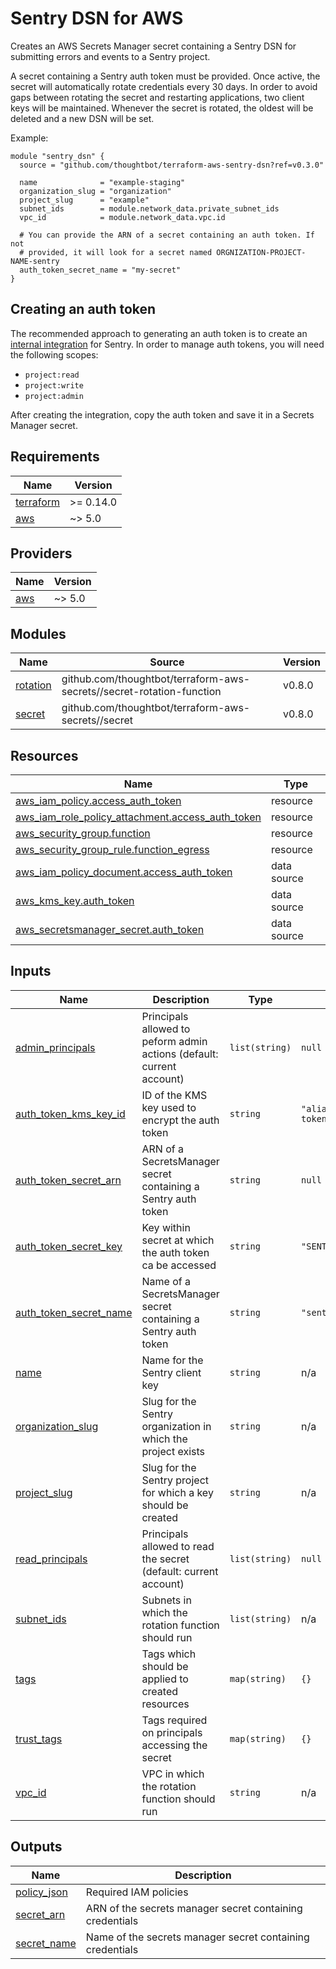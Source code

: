# Sentry DSN for AWS

Creates an AWS Secrets Manager secret containing a Sentry DSN for submitting
errors and events to a Sentry project.

A secret containing a Sentry auth token must be provided. Once active, the
secret will automatically rotate credentials every 30 days. In order to avoid
gaps between rotating the secret and restarting applications, two client keys
will be maintained. Whenever the secret is rotated, the oldest will be deleted
and a new DSN will be set.

Example:

```
module "sentry_dsn" {
  source = "github.com/thoughtbot/terraform-aws-sentry-dsn?ref=v0.3.0"

  name              = "example-staging"
  organization_slug = "organization"
  project_slug      = "example"
  subnet_ids        = module.network_data.private_subnet_ids
  vpc_id            = module.network_data.vpc.id

  # You can provide the ARN of a secret containing an auth token. If not
  # provided, it will look for a secret named ORGNIZATION-PROJECT-NAME-sentry
  auth_token_secret_name = "my-secret"
}
```

## Creating an auth token

The recommended approach to generating an auth token is to create an [internal
integration] for Sentry. In order to manage auth tokens, you will need the
following scopes:

- `project:read`
- `project:write`
- `project:admin`

After creating the integration, copy the auth token and save it in a Secrets
Manager secret.

[internal integration]: https://docs.sentry.io/product/integrations/integration-platform/internal-integration/

<!-- BEGIN_TF_DOCS -->

## Requirements

| Name                                                                     | Version   |
| ------------------------------------------------------------------------ | --------- |
| <a name="requirement_terraform"></a> [terraform](#requirement_terraform) | >= 0.14.0 |
| <a name="requirement_aws"></a> [aws](#requirement_aws)                   | ~> 5.0    |

## Providers

| Name                                             | Version |
| ------------------------------------------------ | ------- |
| <a name="provider_aws"></a> [aws](#provider_aws) | ~> 5.0  |

## Modules

| Name                                                        | Source                                                                | Version |
| ----------------------------------------------------------- | --------------------------------------------------------------------- | ------- |
| <a name="module_rotation"></a> [rotation](#module_rotation) | github.com/thoughtbot/terraform-aws-secrets//secret-rotation-function | v0.8.0  |
| <a name="module_secret"></a> [secret](#module_secret)       | github.com/thoughtbot/terraform-aws-secrets//secret                   | v0.8.0  |

## Resources

| Name                                                                                                                                                       | Type        |
| ---------------------------------------------------------------------------------------------------------------------------------------------------------- | ----------- |
| [aws_iam_policy.access_auth_token](https://registry.terraform.io/providers/hashicorp/aws/latest/docs/resources/iam_policy)                                 | resource    |
| [aws_iam_role_policy_attachment.access_auth_token](https://registry.terraform.io/providers/hashicorp/aws/latest/docs/resources/iam_role_policy_attachment) | resource    |
| [aws_security_group.function](https://registry.terraform.io/providers/hashicorp/aws/latest/docs/resources/security_group)                                  | resource    |
| [aws_security_group_rule.function_egress](https://registry.terraform.io/providers/hashicorp/aws/latest/docs/resources/security_group_rule)                 | resource    |
| [aws_iam_policy_document.access_auth_token](https://registry.terraform.io/providers/hashicorp/aws/latest/docs/data-sources/iam_policy_document)            | data source |
| [aws_kms_key.auth_token](https://registry.terraform.io/providers/hashicorp/aws/latest/docs/data-sources/kms_key)                                           | data source |
| [aws_secretsmanager_secret.auth_token](https://registry.terraform.io/providers/hashicorp/aws/latest/docs/data-sources/secretsmanager_secret)               | data source |

## Inputs

| Name                                                                                                | Description                                                           | Type           | Default                     | Required |
| --------------------------------------------------------------------------------------------------- | --------------------------------------------------------------------- | -------------- | --------------------------- | :------: |
| <a name="input_admin_principals"></a> [admin_principals](#input_admin_principals)                   | Principals allowed to peform admin actions (default: current account) | `list(string)` | `null`                      |    no    |
| <a name="input_auth_token_kms_key_id"></a> [auth_token_kms_key_id](#input_auth_token_kms_key_id)    | ID of the KMS key used to encrypt the auth token                      | `string`       | `"alias/sentry-auth-token"` |    no    |
| <a name="input_auth_token_secret_arn"></a> [auth_token_secret_arn](#input_auth_token_secret_arn)    | ARN of a SecretsManager secret containing a Sentry auth token         | `string`       | `null`                      |    no    |
| <a name="input_auth_token_secret_key"></a> [auth_token_secret_key](#input_auth_token_secret_key)    | Key within secret at which the auth token ca be accessed              | `string`       | `"SENTRY_AUTH_TOKEN"`       |    no    |
| <a name="input_auth_token_secret_name"></a> [auth_token_secret_name](#input_auth_token_secret_name) | Name of a SecretsManager secret containing a Sentry auth token        | `string`       | `"sentry-auth-token"`       |    no    |
| <a name="input_name"></a> [name](#input_name)                                                       | Name for the Sentry client key                                        | `string`       | n/a                         |   yes    |
| <a name="input_organization_slug"></a> [organization_slug](#input_organization_slug)                | Slug for the Sentry organization in which the project exists          | `string`       | n/a                         |   yes    |
| <a name="input_project_slug"></a> [project_slug](#input_project_slug)                               | Slug for the Sentry project for which a key should be created         | `string`       | n/a                         |   yes    |
| <a name="input_read_principals"></a> [read_principals](#input_read_principals)                      | Principals allowed to read the secret (default: current account)      | `list(string)` | `null`                      |    no    |
| <a name="input_subnet_ids"></a> [subnet_ids](#input_subnet_ids)                                     | Subnets in which the rotation function should run                     | `list(string)` | n/a                         |   yes    |
| <a name="input_tags"></a> [tags](#input_tags)                                                       | Tags which should be applied to created resources                     | `map(string)`  | `{}`                        |    no    |
| <a name="input_trust_tags"></a> [trust_tags](#input_trust_tags)                                     | Tags required on principals accessing the secret                      | `map(string)`  | `{}`                        |    no    |
| <a name="input_vpc_id"></a> [vpc_id](#input_vpc_id)                                                 | VPC in which the rotation function should run                         | `string`       | n/a                         |   yes    |

## Outputs

| Name                                                                 | Description                                               |
| -------------------------------------------------------------------- | --------------------------------------------------------- |
| <a name="output_policy_json"></a> [policy_json](#output_policy_json) | Required IAM policies                                     |
| <a name="output_secret_arn"></a> [secret_arn](#output_secret_arn)    | ARN of the secrets manager secret containing credentials  |
| <a name="output_secret_name"></a> [secret_name](#output_secret_name) | Name of the secrets manager secret containing credentials |

<!-- END_TF_DOCS -->
